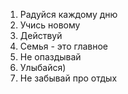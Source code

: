 1. Радуйся каждому дню
2. Учись новому
3. Действуй
4. Семья - это главное
5. Не опаздывай
6. Улыбайся)
7. Не забывай про отдых

